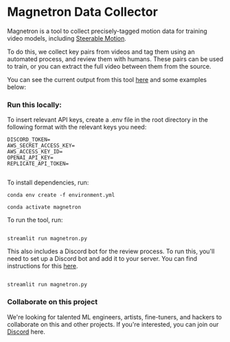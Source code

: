 # Magnetron Data Collector

Magnetron is a tool to collect precisely-tagged motion data for training video models, including [Steerable Motion](https://github.com/banodoco/steerable-motion).

To do this, we collect key pairs from videos and tag them using an automated process, and review them with humans. These pairs can be used to train, or you can extract the full video between them from the source.

You can see the current output from this tool [here](https://magnetron-output.streamlit.app/) and some examples below:



### Run this locally:


To insert relevant API keys, create a .env file in the root directory in the following format with the relevant keys you need:

```
DISCORD_TOKEN=
AWS_SECRET_ACCESS_KEY=
AWS_ACCESS_KEY_ID=
OPENAI_API_KEY=
REPLICATE_API_TOKEN=


```

To install dependencies, run:

```
conda env create -f environment.yml

conda activate magnetron

```

To run the tool, run:

```

streamlit run magnetron.py

```

This also includes a Discord bot for the review process. To run this, you'll need to set up a Discord bot and add it to your server. You can find instructions for this [here](https://discordpy.readthedocs.io/en/stable/discord.html).

```

streamlit run magnetron.py

```

### Collaborate on this project

We're looking for talented ML engineers, artists, fine-tuners, and hackers to collaborate on this and other projects. If you're interested, you can join our [Discord](https://discord.gg/KRVwb83hq7) here.